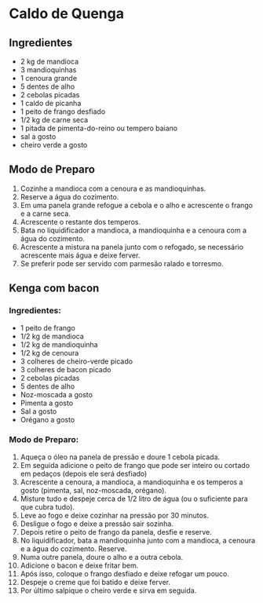 # Caldo de Quenga



## Ingredientes

- 2 kg de mandioca
- 3 mandioquinhas
- 1 cenoura grande
- 5 dentes de alho
- 2 cebolas picadas
- 1 caldo de picanha
- 1 peito de frango desfiado
- 1/2 kg de carne seca
- 1 pitada de pimenta-do-reino ou tempero baiano
- sal a gosto
- cheiro verde a gosto

## Modo de Preparo

1. Cozinhe a mandioca com a cenoura e as mandioquinhas.
2. Reserve a água do cozimento.
3. Em uma panela grande refogue a cebola e o alho e acrescente o frango e a carne seca.
4. Acrescente o restante dos temperos.
5. Bata no liquidificador a mandioca, a mandioquinha e a cenoura com a água do cozimento.
6. Acrescente a mistura na panela junto com o refogado, se necessário acrescente mais água e deixe ferver.
7. Se preferir pode ser servido com parmesão ralado e torresmo.





## Kenga com bacon

### Ingredientes:

- 1 peito de frango
- 1/2 kg de mandioca
- 1/2 kg de mandioquinha
- 1/2 kg de cenoura
- 3 colheres de cheiro-verde picado
- 3 colheres de bacon picado
- 2 cebolas picadas
- 5 dentes de alho
- Noz-moscada a gosto
- Pimenta a gosto
- Sal a gosto
- Orégano a gosto



### Modo de Preparo:

1. Aqueça o óleo na panela de pressão e doure 1 cebola picada.
2. Em seguida adicione o peito de frango que pode ser inteiro ou cortado em pedaços (depois ele será desfiado)
3. Acrescente a cenoura, a mandioca, a mandioquinha e os temperos a gosto (pimenta, sal, noz-moscada, orégano).
4. Misture tudo e despeje cerca de 1/2 litro de água (ou o suficiente para que cubra tudo).
5. Leve ao fogo e deixe cozinhar na pressão por 30 minutos.
6. Desligue o fogo e deixe a pressão sair sozinha.
7. Depois retire o peito de frango da panela, desfie e reserve.
8. No liquidificador, bata a mandioquinha junto com a mandioca, a cenoura e a água do cozimento. Reserve.
9. Numa outre panela, doure o alho e a outra cebola.
10. Adicione o bacon e deixe fritar bem.
11. Após isso, coloque o frango desfiado e deixe refogar um pouco.
12. Despeje o creme que foi batido e deixe ferver.
13. Por último salpique o cheiro verde e sirva em seguida.